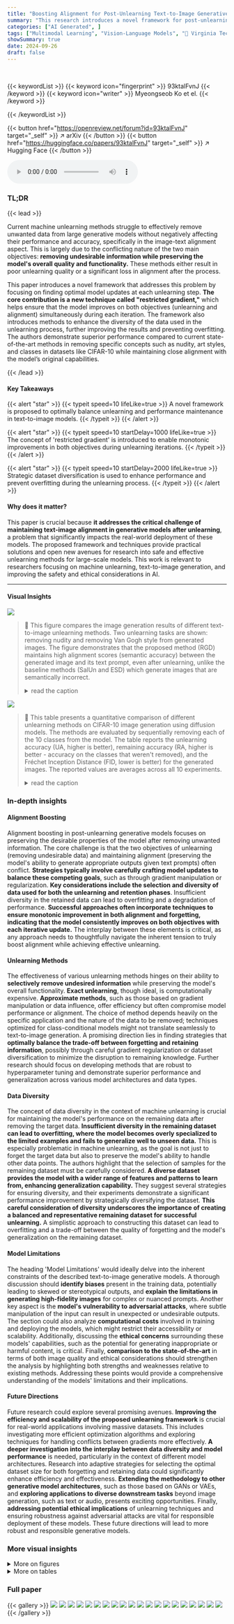 ```yaml
---
title: "Boosting Alignment for Post-Unlearning Text-to-Image Generative Models"
summary: "This research introduces a novel framework for post-unlearning in text-to-image generative models, optimizing model updates to ensure both effective forgetting and maintained text-image alignment."
categories: ["AI Generated", ]
tags: ["Multimodal Learning", "Vision-Language Models", "🏢 Virginia Tech",]
showSummary: true
date: 2024-09-26
draft: false
---
```


<br>

{{< keywordList >}}
{{< keyword icon="fingerprint" >}} 93ktalFvnJ {{< /keyword >}}
{{< keyword icon="writer" >}} Myeongseob Ko et el. {{< /keyword >}}
 
{{< /keywordList >}}

{{< button href="https://openreview.net/forum?id=93ktalFvnJ" target="_self" >}}
↗ arXiv
{{< /button >}}
{{< button href="https://huggingface.co/papers/93ktalFvnJ" target="_self" >}}
↗ Hugging Face
{{< /button >}}



<audio controls>
    <source src="https://ai-paper-reviewer.com/93ktalFvnJ/podcast.wav" type="audio/wav">
    Your browser does not support the audio element.
</audio>


### TL;DR


{{< lead >}}

Current machine unlearning methods struggle to effectively remove unwanted data from large generative models without negatively affecting their performance and accuracy, specifically in the image-text alignment aspect.  This is largely due to the conflicting nature of the two main objectives:  **removing undesirable information while preserving the model's overall quality and functionality.**  These methods either result in poor unlearning quality or a significant loss in alignment after the process.



This paper introduces a novel framework that addresses this problem by focusing on finding optimal model updates at each unlearning step. **The core contribution is a new technique called "restricted gradient,"** which helps ensure that the model improves on both objectives (unlearning and alignment) simultaneously during each iteration.  The framework also introduces methods to enhance the diversity of the data used in the unlearning process, further improving the results and preventing overfitting. The authors demonstrate superior performance compared to current state-of-the-art methods in removing specific concepts such as nudity, art styles, and classes in datasets like CIFAR-10 while maintaining close alignment with the model’s original capabilities.

{{< /lead >}}


#### Key Takeaways

{{< alert "star" >}}
{{< typeit speed=10 lifeLike=true >}} A novel framework is proposed to optimally balance unlearning and performance maintenance in text-to-image models. {{< /typeit >}}
{{< /alert >}}

{{< alert "star" >}}
{{< typeit speed=10 startDelay=1000 lifeLike=true >}} The concept of 'restricted gradient' is introduced to enable monotonic improvements in both objectives during unlearning iterations. {{< /typeit >}}
{{< /alert >}}

{{< alert "star" >}}
{{< typeit speed=10 startDelay=2000 lifeLike=true >}} Strategic dataset diversification is used to enhance performance and prevent overfitting during the unlearning process. {{< /typeit >}}
{{< /alert >}}

#### Why does it matter?
This paper is crucial because **it addresses the critical challenge of maintaining text-image alignment in generative models after unlearning**, a problem that significantly impacts the real-world deployment of these models.  The proposed framework and techniques provide practical solutions and open new avenues for research into safe and effective unlearning methods for large-scale models.  This work is relevant to researchers focusing on machine unlearning, text-to-image generation, and improving the safety and ethical considerations in AI.

------
#### Visual Insights



![](https://ai-paper-reviewer.com/93ktalFvnJ/figures_1_1.jpg)

> 🔼 This figure compares the image generation results of different text-to-image unlearning methods.  Two unlearning tasks are shown: removing nudity and removing Van Gogh style from generated images. The figure demonstrates that the proposed method (RGD) maintains high alignment scores (semantic accuracy) between the generated image and its text prompt, even after unlearning, unlike the baseline methods (SalUn and ESD) which generate images that are semantically incorrect.
> <details>
> <summary>read the caption</summary>
> Figure 1: Generated images using SalUn [Fan et al., 2023], ESD [Gandikota et al., 2023], and Ours after unlearning given the condition. Each row indicates different unlearning tasks: nudity removal, and Van Gogh style removal. Generated images from our approach and SD [Rombach et al., 2022] are well-aligned with the prompt, whereas SalUn and ESD fail to generate semantically correct images given the condition. On average, across 100 different prompts, SalUn shows the lowest clip alignment scores (0.305 for nudity removal and 0.280 for Van Gogh style removal), followed by ESD (0.329 and 0.330, respectively). Our approach achieves scores of 0.350 and 0.352 for these tasks, closely matching the original SD scores of 0.352 and 0.348.
> </details>





![](https://ai-paper-reviewer.com/93ktalFvnJ/tables_5_1.jpg)

> 🔼 This table presents a quantitative comparison of different unlearning methods on CIFAR-10 image generation using diffusion models.  The methods are evaluated by sequentially removing each of the 10 classes from the model.  The table reports the unlearning accuracy (UA, higher is better), remaining accuracy (RA, higher is better - accuracy on the classes that weren't removed), and the Fréchet Inception Distance (FID, lower is better) for the generated images.  The reported values are averages across all 10 experiments.
> <details>
> <summary>read the caption</summary>
> Table 1: Quantitative evaluation of unlearning methods on CIFAR-10 diffusion-based generative models. Each method was evaluated by sequentially targeting each of the 10 CIFAR-10 classes for unlearning. For each target class, we measure unlearning accuracy (UA) specific to that class, remaining accuracy (RA) on the other 9 classes, and FID for generation quality. The reported values are averaged across all 10 class-specific unlearning experiments.
> </details>





### In-depth insights


#### Alignment Boosting
Alignment boosting in post-unlearning generative models focuses on preserving the desirable properties of the model after removing unwanted information.  The core challenge is that the two objectives of unlearning (removing undesirable data) and maintaining alignment (preserving the model's ability to generate appropriate outputs given text prompts) often conflict.  **Strategies typically involve carefully crafting model updates to balance these competing goals**, such as through gradient manipulation or regularization.  **Key considerations include the selection and diversity of data used for both the unlearning and retention phases**.  Insufficient diversity in the retained data can lead to overfitting and a degradation of performance.  **Successful approaches often incorporate techniques to ensure monotonic improvement in both alignment and forgetting, indicating that the model consistently improves on both objectives with each iterative update.**  The interplay between these elements is critical, as any approach needs to thoughtfully navigate the inherent tension to truly boost alignment while achieving effective unlearning.

#### Unlearning Methods
The effectiveness of various unlearning methods hinges on their ability to **selectively remove undesired information** while preserving the model's overall functionality.  **Exact unlearning**, though ideal, is computationally expensive.  **Approximate methods**, such as those based on gradient manipulation or data influence, offer efficiency but often compromise model performance or alignment. The choice of method depends heavily on the specific application and the nature of the data to be removed; techniques optimized for class-conditional models might not translate seamlessly to text-to-image generation. A promising direction lies in finding strategies that **optimally balance the trade-off between forgetting and retaining information**, possibly through careful gradient regularization or dataset diversification to minimize the disruption to remaining knowledge.  Further research should focus on developing methods that are robust to hyperparameter tuning and demonstrate superior performance and generalization across various model architectures and data types.

#### Data Diversity
The concept of data diversity in the context of machine unlearning is crucial for maintaining the model's performance on the remaining data after removing the target data.  **Insufficient diversity in the remaining dataset can lead to overfitting, where the model becomes overly specialized to the limited examples and fails to generalize well to unseen data.** This is especially problematic in machine unlearning, as the goal is not just to forget the target data but also to preserve the model's ability to handle other data points.  The authors highlight that the selection of samples for the remaining dataset must be carefully considered.  **A diverse dataset provides the model with a wider range of features and patterns to learn from, enhancing generalization capability.** They suggest several strategies for ensuring diversity, and their experiments demonstrate a significant performance improvement by strategically diversifying the dataset.  **This careful consideration of diversity underscores the importance of creating a balanced and representative remaining dataset for successful unlearning.** A simplistic approach to constructing this dataset can lead to overfitting and a trade-off between the quality of forgetting and the model's generalization on the remaining dataset.

#### Model Limitations
The heading 'Model Limitations' would ideally delve into the inherent constraints of the described text-to-image generative models.  A thorough discussion should **identify biases** present in the training data, potentially leading to skewed or stereotypical outputs, and **explain the limitations in generating high-fidelity images** for complex or nuanced prompts. Another key aspect is the **model's vulnerability to adversarial attacks**, where subtle manipulation of the input can result in unexpected or undesirable outputs.  The section could also analyze **computational costs** involved in training and deploying the models, which might restrict their accessibility or scalability. Additionally, discussing the **ethical concerns** surrounding these models' capabilities, such as the potential for generating inappropriate or harmful content, is critical.  Finally, **comparison to the state-of-the-art** in terms of both image quality and ethical considerations should strengthen the analysis by highlighting both strengths and weaknesses relative to existing methods. Addressing these points would provide a comprehensive understanding of the models' limitations and their implications.

#### Future Directions
Future research could explore several promising avenues. **Improving the efficiency and scalability of the proposed unlearning framework** is crucial for real-world applications involving massive datasets. This includes investigating more efficient optimization algorithms and exploring techniques for handling conflicts between gradients more effectively.  **A deeper investigation into the interplay between data diversity and model performance** is needed, particularly in the context of different model architectures.  Research into adaptive strategies for selecting the optimal dataset size for both forgetting and retaining data could significantly enhance efficiency and effectiveness.  **Extending the methodology to other generative model architectures**, such as those based on GANs or VAEs, and **exploring applications to diverse downstream tasks** beyond image generation, such as text or audio, presents exciting opportunities.  Finally, **addressing potential ethical implications** of unlearning techniques and ensuring robustness against adversarial attacks are vital for responsible deployment of these models.  These future directions will lead to more robust and responsible generative models.


### More visual insights

<details>
<summary>More on figures
</summary>


![](https://ai-paper-reviewer.com/93ktalFvnJ/figures_4_1.jpg)

> 🔼 This figure visualizes the difference between two gradient update methods: direct aggregation and the restricted gradient proposed by the authors.  The left panel (a) shows the direct summation of the gradients for the forgetting loss (∇Lf) and the remaining loss (∇Lr). The resultant update direction is simply the sum of the two individual gradient vectors.  The right panel (b) illustrates the authors' restricted gradient method. Here, instead of directly summing the gradients, the method projects each gradient vector onto the orthogonal subspace of the other, resulting in modified gradient vectors (δ*f and δ*r). The final update direction (δ*f + δ*r) is a combination of these projected gradient vectors, aiming to find a balance between the two often conflicting objectives.
> <details>
> <summary>read the caption</summary>
> Figure 2: Visualization of the update. We show the update direction (gray) obtained by (a) directly summing up the two gradients and (b) our restricted gradient.
> </details>



![](https://ai-paper-reviewer.com/93ktalFvnJ/figures_7_1.jpg)

> 🔼 This figure compares the image generation results of different text-to-image unlearning methods.  The top row shows the results for removing nudity from images, while the bottom row demonstrates removing Van Gogh's artistic style.  The leftmost column shows the original Stable Diffusion (SD) generated images.  Subsequent columns show results after unlearning using SalUn, ESD, and the authors' proposed method (RGD). The results highlight that RGD maintains better alignment with the original prompt than competing methods, demonstrating its effectiveness in removing unwanted content while preserving the overall quality of generated images.
> <details>
> <summary>read the caption</summary>
> Figure 1: Generated images using SalUn [Fan et al., 2023], ESD [Gandikota et al., 2023], and Ours after unlearning given the condition. Each row indicates different unlearning tasks: nudity removal, and Van Gogh style removal. Generated images from our approach and SD [Rombach et al., 2022] are well-aligned with the prompt, whereas SalUn and ESD fail to generate semantically correct images given the condition. On average, across 100 different prompts, SalUn shows the lowest clip alignment scores (0.305 for nudity removal and 0.280 for Van Gogh style removal), followed by ESD (0.329 and 0.330, respectively). Our approach achieves scores of 0.350 and 0.352 for these tasks, closely matching the original SD scores of 0.352 and 0.348.
> </details>



![](https://ai-paper-reviewer.com/93ktalFvnJ/figures_7_2.jpg)

> 🔼 This figure compares the number of images with nudity generated by different unlearning methods (RGD, GradDiffD, SalUn, ESD-u, ESD) and the original Stable Diffusion model (SD).  The x-axis represents the number of images generated with nudity detected by Nudenet, and the y-axis shows the type of body part detected.  It shows that RGD generates the least number of images with nudity, demonstrating its superior performance in nudity removal compared to other methods.
> <details>
> <summary>read the caption</summary>
> Figure 4: The nudity detection results by Nudenet, following prior works [Fan et al., 2023, Gandikota et al., 2023]. The Y-axis shows the exposed body part in the generated images, given the prompt, and the X-axis denotes the number of images generated by each unlearning method and SD. We exclude bars from the plot if the corresponding value is zero.
> </details>



![](https://ai-paper-reviewer.com/93ktalFvnJ/figures_8_1.jpg)

> 🔼 This figure compares the image generation quality of different unlearning methods.  It shows generated images for two unlearning tasks: removing nudity and removing Van Gogh's style.  The results demonstrate that the proposed method (RGD) maintains high image-text alignment after unlearning, unlike existing methods like SalUn and ESD, which suffer from poor unlearning quality and degraded alignment.
> <details>
> <summary>read the caption</summary>
> Figure 1: Generated images using SalUn [Fan et al., 2023], ESD [Gandikota et al., 2023], and Ours after unlearning given the condition. Each row indicates different unlearning tasks: nudity removal, and Van Gogh style removal. Generated images from our approach and SD [Rombach et al., 2022] are well-aligned with the prompt, whereas SalUn and ESD fail to generate semantically correct images given the condition. On average, across 100 different prompts, SalUn shows the lowest clip alignment scores (0.305 for nudity removal and 0.280 for Van Gogh style removal), followed by ESD (0.329 and 0.330, respectively). Our approach achieves scores of 0.350 and 0.352 for these tasks, closely matching the original SD scores of 0.352 and 0.348.
> </details>



![](https://ai-paper-reviewer.com/93ktalFvnJ/figures_8_2.jpg)

> 🔼 This figure shows the impact of hyperparameters (λ and α) on the performance of the proposed method.  The left plot displays the FID (Fréchet Inception Distance), a measure of generated image quality, while the right plot shows the RA (Remaining Accuracy), which quantifies how well the model performs on non-target classes after unlearning.  The box plots illustrate the distribution of FID and RA values across different settings of the hyperparameters.  Generally, lower FID and higher RA are preferred, indicating better performance. The results demonstrate that the RGD method consistently outperforms other methods across different hyperparameter settings.
> <details>
> <summary>read the caption</summary>
> Figure 6: Performance analysis across different hyperparameter settings. Each box plot captures the variation over different a values for a given λ setting (λ∈ {0.5, 1.0, 5.0}), measuring both generation quality (FID, left) and remaining accuracy (RA, right). Lower FID indicates better generation quality, while higher RA indicates better model utility of non-target concepts.
> </details>



![](https://ai-paper-reviewer.com/93ktalFvnJ/figures_19_1.jpg)

> 🔼 This figure compares the image generation results of different text-to-image unlearning methods.  It shows that the proposed method maintains high alignment between generated images and text prompts after removing specific concepts (nudity and Van Gogh style), unlike existing methods (SalUn and ESD) which fail to generate semantically correct images after unlearning.  The figure visually demonstrates that the proposed method achieves higher alignment scores than the baselines.  The alignment scores are provided for each method and task, showcasing the superior performance of the proposed approach in preserving text-image alignment while successfully removing undesired content.
> <details>
> <summary>read the caption</summary>
> Figure 1: Generated images using SalUn [Fan et al., 2023], ESD [Gandikota et al., 2023], and Ours after unlearning given the condition. Each row indicates different unlearning tasks: nudity removal, and Van Gogh style removal. Generated images from our approach and SD [Rombach et al., 2022] are well-aligned with the prompt, whereas SalUn and ESD fail to generate semantically correct images given the condition. On average, across 100 different prompts, SalUn shows the lowest clip alignment scores (0.305 for nudity removal and 0.280 for Van Gogh style removal), followed by ESD (0.329 and 0.330, respectively). Our approach achieves scores of 0.350 and 0.352 for these tasks, closely matching the original SD scores of 0.352 and 0.348.
> </details>



![](https://ai-paper-reviewer.com/93ktalFvnJ/figures_19_2.jpg)

> 🔼 This figure compares the image generation results of different text-to-image unlearning methods.  Two unlearning tasks are shown: removing nudity from images and removing Van Gogh's style from images.  The figure demonstrates that the proposed method (Ours) maintains high alignment with the original image quality and prompt after unlearning, whereas other methods (SalUn and ESD) produce images that are poorly aligned and semantically incorrect.  The alignment score (a metric measuring how well the generated image matches the given text prompt) is significantly better for the proposed method.
> <details>
> <summary>read the caption</summary>
> Figure 1: Generated images using SalUn [Fan et al., 2023], ESD [Gandikota et al., 2023], and Ours after unlearning given the condition. Each row indicates different unlearning tasks: nudity removal, and Van Gogh style removal. Generated images from our approach and SD [Rombach et al., 2022] are well-aligned with the prompt, whereas SalUn and ESD fail to generate semantically correct images given the condition. On average, across 100 different prompts, SalUn shows the lowest clip alignment scores (0.305 for nudity removal and 0.280 for Van Gogh style removal), followed by ESD (0.329 and 0.330, respectively). Our approach achieves scores of 0.350 and 0.352 for these tasks, closely matching the original SD scores of 0.352 and 0.348.
> </details>



![](https://ai-paper-reviewer.com/93ktalFvnJ/figures_20_1.jpg)

> 🔼 This figure compares the image generation quality of three different unlearning methods (SalUn, ESD, and the proposed method) against the original Stable Diffusion model (SD) after unlearning two specific concepts: nudity and Van Gogh's art style.  The results show that the proposed method maintains a high level of image-text alignment after unlearning, unlike the other methods which show significantly lower alignment scores and generate semantically incorrect images. The alignment score is a quantitative measure of how well the generated image matches the given text prompt.
> <details>
> <summary>read the caption</summary>
> Figure 1: Generated images using SalUn [Fan et al., 2023], ESD [Gandikota et al., 2023], and Ours after unlearning given the condition. Each row indicates different unlearning tasks: nudity removal, and Van Gogh style removal. Generated images from our approach and SD [Rombach et al., 2022] are well-aligned with the prompt, whereas SalUn and ESD fail to generate semantically correct images given the condition. On average, across 100 different prompts, SalUn shows the lowest clip alignment scores (0.305 for nudity removal and 0.280 for Van Gogh style removal), followed by ESD (0.329 and 0.330, respectively). Our approach achieves scores of 0.350 and 0.352 for these tasks, closely matching the original SD scores of 0.352 and 0.348.
> </details>



![](https://ai-paper-reviewer.com/93ktalFvnJ/figures_20_2.jpg)

> 🔼 This figure compares the image generation results of different text-to-image unlearning methods.  Two unlearning tasks are shown: removing nudity and removing Van Gogh style.  The figure demonstrates that the proposed method maintains high alignment scores between generated images and their text descriptions, unlike existing methods (SalUn and ESD) which show significantly lower alignment scores after unlearning.
> <details>
> <summary>read the caption</summary>
> Figure 1: Generated images using SalUn [Fan et al., 2023], ESD [Gandikota et al., 2023], and Ours after unlearning given the condition. Each row indicates different unlearning tasks: nudity removal, and Van Gogh style removal. Generated images from our approach and SD [Rombach et al., 2022] are well-aligned with the prompt, whereas SalUn and ESD fail to generate semantically correct images given the condition. On average, across 100 different prompts, SalUn shows the lowest clip alignment scores (0.305 for nudity removal and 0.280 for Van Gogh style removal), followed by ESD (0.329 and 0.330, respectively). Our approach achieves scores of 0.350 and 0.352 for these tasks, closely matching the original SD scores of 0.352 and 0.348.
> </details>



![](https://ai-paper-reviewer.com/93ktalFvnJ/figures_21_1.jpg)

> 🔼 This figure compares the image generation results of different text-to-image unlearning methods.  It showcases the performance of SalUn, ESD, and the proposed method (Ours) against a baseline (SD) for two unlearning tasks: removing nudity and removing a Van Gogh style.  The results demonstrate that the proposed method maintains high alignment between the generated images and the text prompt, even after unlearning, unlike the other methods which produce semantically incorrect outputs.
> <details>
> <summary>read the caption</summary>
> Figure 1: Generated images using SalUn [Fan et al., 2023], ESD [Gandikota et al., 2023], and Ours after unlearning given the condition. Each row indicates different unlearning tasks: nudity removal, and Van Gogh style removal. Generated images from our approach and SD [Rombach et al., 2022] are well-aligned with the prompt, whereas SalUn and ESD fail to generate semantically correct images given the condition. On average, across 100 different prompts, SalUn shows the lowest clip alignment scores (0.305 for nudity removal and 0.280 for Van Gogh style removal), followed by ESD (0.329 and 0.330, respectively). Our approach achieves scores of 0.350 and 0.352 for these tasks, closely matching the original SD scores of 0.352 and 0.348.
> </details>



</details>




<details>
<summary>More on tables
</summary>


![](https://ai-paper-reviewer.com/93ktalFvnJ/tables_7_1.jpg)
> 🔼 This table presents the results of the CLIP alignment score (AS) for both nudity and artist removal experiments.  It compares the performance of the proposed method (RGD) against several baselines (SD, ESD, ESD-u, ESD-x, SalUn, and GradDiffD).  The AS metric measures the semantic alignment between generated images and their corresponding text prompts after the unlearning process. The table shows AS scores for both the training (Dr,train) and test (Dr,test) sets of the remaining data. Green cells highlight results from the proposed method, while red cells show results from the pre-trained model (SD) to easily visualize the performance difference.
> <details>
> <summary>read the caption</summary>
> Table 2: Nudity and artist removal: we calculate the clip alignment score (AS), following Lee et al. [2024], to measure the model alignment on the remaining set after unlearning. Cells highlighted in green indicate results from our method, while those in red indicate results from the pretrained model.
> </details>

![](https://ai-paper-reviewer.com/93ktalFvnJ/tables_9_1.jpg)
> 🔼 This table presents the results of a controlled experiment comparing the performance of different unlearning methods on CIFAR-10 diffusion models under two different conditions: Case 1, where the remaining dataset lacks diversity (only samples from two closely related classes); and Case 2, where the remaining dataset has balanced diversity (equal number of samples from all classes).  The metrics evaluated are Unlearning Accuracy (UA), Remaining Accuracy (RA), and Fréchet Inception Distance (FID). The table shows that balanced diversity (Case 2) leads to significantly better performance on all metrics compared to limited diversity (Case 1).
> <details>
> <summary>read the caption</summary>
> Table 3: Comparison of UA, RA, and FID for diversity-controlled experiments in CIFAR-10 diffusion models. In this context, Case 1 represents a scenario where the remaining set lacks diversity (i.e., it only includes samples from two closely related classes), while Case 2 includes equal samples from all classes. We note that we used the same remaining dataset size between both cases.
> </details>

![](https://ai-paper-reviewer.com/93ktalFvnJ/tables_9_2.jpg)
> 🔼 This table presents the results of CLIP alignment scores (AS) after performing nudity and artist removal. The AS metric measures how well the generated images align with the text prompts after the unlearning process. The table compares the AS scores of the proposed method (RGD) with those of several baselines (SD, ESD, ESD-u, SalUn, GradDiffD). The scores are presented separately for the training set (Dr,train) and the test set (Dr,test) of the remaining dataset. Cells highlighted in green show that the RGD method achieves alignment scores close to the pretrained model (SD), indicating that the proposed method successfully removes target concepts while maintaining model alignment.
> <details>
> <summary>read the caption</summary>
> Table 2: Nudity and artist removal: we calculate the clip alignment score (AS), following Lee et al. [2024], to measure the model alignment on the remaining set after unlearning. Cells highlighted in green indicate results from our method, while those in red indicate results from the pretrained model.
> </details>

![](https://ai-paper-reviewer.com/93ktalFvnJ/tables_16_1.jpg)
> 🔼 This table presents a quantitative comparison of different unlearning methods applied to CIFAR-10 diffusion models.  Each method is evaluated by sequentially removing each of the 10 classes from the model.  The table shows the unlearning accuracy (UA) for the removed class, the remaining accuracy (RA) for the other 9 classes, and the Fréchet Inception Distance (FID), a measure of image quality. The results are averages across all 10 class removal experiments.
> <details>
> <summary>read the caption</summary>
> Table 1: Quantitative evaluation of unlearning methods on CIFAR-10 diffusion-based generative models. Each method was evaluated by sequentially targeting each of the 10 CIFAR-10 classes for unlearning. For each target class, we measure unlearning accuracy (UA) specific to that class, remaining accuracy (RA) on the other 9 classes, and FID for generation quality. The reported values are averaged across all 10 class-specific unlearning experiments.
> </details>

![](https://ai-paper-reviewer.com/93ktalFvnJ/tables_17_1.jpg)
> 🔼 This table presents a quantitative comparison of different unlearning methods on CIFAR-10 image generation.  For each method, three metrics are reported, averaged over 10 experiments where each of the 10 classes is targeted for unlearning.   * **UA (Unlearning Accuracy):** Measures how well the model forgets the target class. A higher value indicates better unlearning.  * **RA (Remaining Accuracy):** Measures the model's performance on the remaining 9 classes after unlearning. A higher value suggests the unlearning process didn't significantly harm the model's ability to generate other classes.  * **FID (Fréchet Inception Distance):** Measures the quality of the generated images. A lower value indicates better image quality.
> <details>
> <summary>read the caption</summary>
> Table 1: Quantitative evaluation of unlearning methods on CIFAR-10 diffusion-based generative models. Each method was evaluated by sequentially targeting each of the 10 CIFAR-10 classes for unlearning. For each target class, we measure unlearning accuracy (UA) specific to that class, remaining accuracy (RA) on the other 9 classes, and FID for generation quality. The reported values are averaged across all 10 class-specific unlearning experiments.
> </details>

![](https://ai-paper-reviewer.com/93ktalFvnJ/tables_18_1.jpg)
> 🔼 This table presents a quantitative comparison of various methods for nudity removal from Stable Diffusion models.  It shows the number of detected body parts (female genitalia, buttocks, male breast, belly, male genitalia, armpits, female breast) in images generated after unlearning.  The lower the count of body parts, the more effective the unlearning. The table also presents the CLIP alignment scores (AS) for both training (Dr,train) and test (Dr,test) prompts, which indicate the semantic consistency between generated images and given prompts.  Higher AS scores indicate better alignment.  The results demonstrate the effectiveness of the proposed RGD method in removing nudity while maintaining high alignment scores.
> <details>
> <summary>read the caption</summary>
> Table 7: Comparison of nudity removal effectiveness and alignment scores across different methods on Stable Diffusion Model
> </details>

![](https://ai-paper-reviewer.com/93ktalFvnJ/tables_18_2.jpg)
> 🔼 This table presents a quantitative comparison of different methods for nudity removal in Stable Diffusion models.  It shows the effectiveness of each method in terms of the number of detected body parts (female genitalia, male genitalia, buttocks, belly, female breast, male breast, armpits) remaining after the unlearning process.  In addition to the raw counts, it also provides CLIP alignment scores (AS) for both training prompts (Dr,train) and a held-out test set (Dr,test). Higher alignment scores indicate better semantic alignment between the generated images and their prompts after the unlearning process.
> <details>
> <summary>read the caption</summary>
> Table 7: Comparison of nudity removal effectiveness and alignment scores across different methods on Stable Diffusion Model
> </details>

</details>




### Full paper

{{< gallery >}}
<img src="https://ai-paper-reviewer.com/93ktalFvnJ/1.png" class="grid-w50 md:grid-w33 xl:grid-w25" />
<img src="https://ai-paper-reviewer.com/93ktalFvnJ/2.png" class="grid-w50 md:grid-w33 xl:grid-w25" />
<img src="https://ai-paper-reviewer.com/93ktalFvnJ/3.png" class="grid-w50 md:grid-w33 xl:grid-w25" />
<img src="https://ai-paper-reviewer.com/93ktalFvnJ/4.png" class="grid-w50 md:grid-w33 xl:grid-w25" />
<img src="https://ai-paper-reviewer.com/93ktalFvnJ/5.png" class="grid-w50 md:grid-w33 xl:grid-w25" />
<img src="https://ai-paper-reviewer.com/93ktalFvnJ/6.png" class="grid-w50 md:grid-w33 xl:grid-w25" />
<img src="https://ai-paper-reviewer.com/93ktalFvnJ/7.png" class="grid-w50 md:grid-w33 xl:grid-w25" />
<img src="https://ai-paper-reviewer.com/93ktalFvnJ/8.png" class="grid-w50 md:grid-w33 xl:grid-w25" />
<img src="https://ai-paper-reviewer.com/93ktalFvnJ/9.png" class="grid-w50 md:grid-w33 xl:grid-w25" />
<img src="https://ai-paper-reviewer.com/93ktalFvnJ/10.png" class="grid-w50 md:grid-w33 xl:grid-w25" />
<img src="https://ai-paper-reviewer.com/93ktalFvnJ/11.png" class="grid-w50 md:grid-w33 xl:grid-w25" />
<img src="https://ai-paper-reviewer.com/93ktalFvnJ/12.png" class="grid-w50 md:grid-w33 xl:grid-w25" />
<img src="https://ai-paper-reviewer.com/93ktalFvnJ/13.png" class="grid-w50 md:grid-w33 xl:grid-w25" />
<img src="https://ai-paper-reviewer.com/93ktalFvnJ/14.png" class="grid-w50 md:grid-w33 xl:grid-w25" />
<img src="https://ai-paper-reviewer.com/93ktalFvnJ/15.png" class="grid-w50 md:grid-w33 xl:grid-w25" />
<img src="https://ai-paper-reviewer.com/93ktalFvnJ/16.png" class="grid-w50 md:grid-w33 xl:grid-w25" />
<img src="https://ai-paper-reviewer.com/93ktalFvnJ/17.png" class="grid-w50 md:grid-w33 xl:grid-w25" />
<img src="https://ai-paper-reviewer.com/93ktalFvnJ/18.png" class="grid-w50 md:grid-w33 xl:grid-w25" />
<img src="https://ai-paper-reviewer.com/93ktalFvnJ/19.png" class="grid-w50 md:grid-w33 xl:grid-w25" />
<img src="https://ai-paper-reviewer.com/93ktalFvnJ/20.png" class="grid-w50 md:grid-w33 xl:grid-w25" />
{{< /gallery >}}